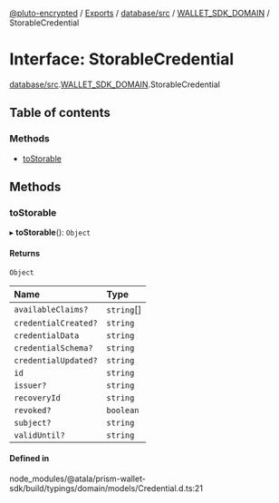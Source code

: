 [@pluto-encrypted](../README.md) / [Exports](../modules.md) / [database/src](../modules/database_src.md) / [WALLET\_SDK\_DOMAIN](../modules/database_src.WALLET_SDK_DOMAIN.md) / StorableCredential

# Interface: StorableCredential

[database/src](../modules/database_src.md).[WALLET\_SDK\_DOMAIN](../modules/database_src.WALLET_SDK_DOMAIN.md).StorableCredential

## Table of contents

### Methods

- [toStorable](database_src.WALLET_SDK_DOMAIN.StorableCredential.md#tostorable)

## Methods

### toStorable

▸ **toStorable**(): `Object`

#### Returns

`Object`

| Name | Type |
| :------ | :------ |
| `availableClaims?` | `string`[] |
| `credentialCreated?` | `string` |
| `credentialData` | `string` |
| `credentialSchema?` | `string` |
| `credentialUpdated?` | `string` |
| `id` | `string` |
| `issuer?` | `string` |
| `recoveryId` | `string` |
| `revoked?` | `boolean` |
| `subject?` | `string` |
| `validUntil?` | `string` |

#### Defined in

node_modules/@atala/prism-wallet-sdk/build/typings/domain/models/Credential.d.ts:21
